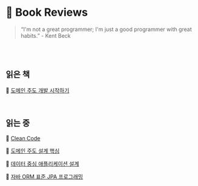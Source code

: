 # 📖 Book Reviews

> “I'm not a great programmer; I'm just a good programmer with great habits.” - Kent Beck

<br>
<br>

## 읽은 책

📒  [도메인 주도 개발 시작하기](ddd-start)

<br>

## 읽는 중

📒  [Clean Code](clean-code)

📒  [도메인 주도 설계 핵심](ddd-distilled)

📒  [데이터 중심 애플리케이션 설계](designing-data-intensive-applications)

📒  [자바 ORM 표준 JPA 프로그래밍](java-orm-standard-jpa-programming)
